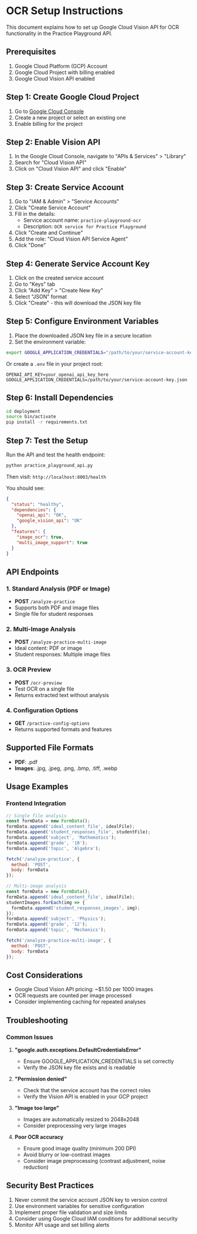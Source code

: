# OCR Setup Instructions

This document explains how to set up Google Cloud Vision API for OCR functionality in the Practice Playground API.

## Prerequisites

1. Google Cloud Platform (GCP) Account
2. Google Cloud Project with billing enabled
3. Google Cloud Vision API enabled

## Step 1: Create Google Cloud Project

1. Go to [Google Cloud Console](https://console.cloud.google.com/)
2. Create a new project or select an existing one
3. Enable billing for the project

## Step 2: Enable Vision API

1. In the Google Cloud Console, navigate to "APIs & Services" > "Library"
2. Search for "Cloud Vision API"
3. Click on "Cloud Vision API" and click "Enable"

## Step 3: Create Service Account

1. Go to "IAM & Admin" > "Service Accounts"
2. Click "Create Service Account"
3. Fill in the details:
   - Service account name: `practice-playground-ocr`
   - Description: `OCR service for Practice Playground`
4. Click "Create and Continue"
5. Add the role: "Cloud Vision API Service Agent"
6. Click "Done"

## Step 4: Generate Service Account Key

1. Click on the created service account
2. Go to "Keys" tab
3. Click "Add Key" > "Create New Key"
4. Select "JSON" format
5. Click "Create" - this will download the JSON key file

## Step 5: Configure Environment Variables

1. Place the downloaded JSON key file in a secure location
2. Set the environment variable:

```bash
export GOOGLE_APPLICATION_CREDENTIALS="/path/to/your/service-account-key.json"
```

Or create a `.env` file in your project root:

```
OPENAI_API_KEY=your_openai_api_key_here
GOOGLE_APPLICATION_CREDENTIALS=/path/to/your/service-account-key.json
```

## Step 6: Install Dependencies

```bash
cd deployment
source bin/activate
pip install -r requirements.txt
```

## Step 7: Test the Setup

Run the API and test the health endpoint:

```bash
python practice_playground_api.py
```

Then visit: `http://localhost:8003/health`

You should see:
```json
{
  "status": "healthy",
  "dependencies": {
    "openai_api": "OK",
    "google_vision_api": "OK"
  },
  "features": {
    "image_ocr": true,
    "multi_image_support": true
  }
}
```

## API Endpoints

### 1. Standard Analysis (PDF or Image)
- **POST** `/analyze-practice`
- Supports both PDF and image files
- Single file for student responses

### 2. Multi-Image Analysis
- **POST** `/analyze-practice-multi-image`
- Ideal content: PDF or image
- Student responses: Multiple image files

### 3. OCR Preview
- **POST** `/ocr-preview`
- Test OCR on a single file
- Returns extracted text without analysis

### 4. Configuration Options
- **GET** `/practice-config-options`
- Returns supported formats and features

## Supported File Formats

- **PDF**: .pdf
- **Images**: .jpg, .jpeg, .png, .bmp, .tiff, .webp

## Usage Examples

### Frontend Integration

```javascript
// Single file analysis
const formData = new FormData();
formData.append('ideal_content_file', idealFile);
formData.append('student_responses_file', studentFile);
formData.append('subject', 'Mathematics');
formData.append('grade', '10');
formData.append('topic', 'Algebra');

fetch('/analyze-practice', {
  method: 'POST',
  body: formData
});

// Multi-image analysis
const formData = new FormData();
formData.append('ideal_content_file', idealFile);
studentImages.forEach(img => {
  formData.append('student_responses_images', img);
});
formData.append('subject', 'Physics');
formData.append('grade', '12');
formData.append('topic', 'Mechanics');

fetch('/analyze-practice-multi-image', {
  method: 'POST',
  body: formData
});
```

## Cost Considerations

- Google Cloud Vision API pricing: ~$1.50 per 1000 images
- OCR requests are counted per image processed
- Consider implementing caching for repeated analyses

## Troubleshooting

### Common Issues

1. **"google.auth.exceptions.DefaultCredentialsError"**
   - Ensure GOOGLE_APPLICATION_CREDENTIALS is set correctly
   - Verify the JSON key file exists and is readable

2. **"Permission denied"**
   - Check that the service account has the correct roles
   - Verify the Vision API is enabled in your GCP project

3. **"Image too large"**
   - Images are automatically resized to 2048x2048
   - Consider preprocessing very large images

4. **Poor OCR accuracy**
   - Ensure good image quality (minimum 200 DPI)
   - Avoid blurry or low-contrast images
   - Consider image preprocessing (contrast adjustment, noise reduction)

## Security Best Practices

1. Never commit the service account JSON key to version control
2. Use environment variables for sensitive configuration
3. Implement proper file validation and size limits
4. Consider using Google Cloud IAM conditions for additional security
5. Monitor API usage and set billing alerts 